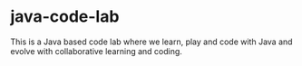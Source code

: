 # java-code-lab
This is a Java based code lab where we learn, play and code with Java and evolve with collaborative learning and coding.